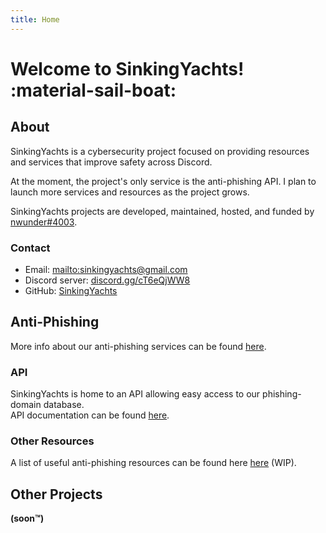 ```yaml
---
title: Home
---
```

# Welcome to SinkingYachts! :material-sail-boat:



## About

SinkingYachts is a cybersecurity project focused on providing resources and services that improve safety across Discord.

At the moment, the project's only service is the anti-phishing API. I plan to launch more services and resources as the
project grows.

SinkingYachts projects are developed, maintained, hosted, and funded by [nwunder#4003](https://nwunder.com).


### Contact

- Email: <mailto:sinkingyachts@gmail.com>
- Discord server: [discord.gg/cT6eQjWW8](https://discord.gg/cT6eQjWW8H)
- GitHub: [SinkingYachts](https://github.com/SinkingYachts)



## Anti-Phishing

More info about our anti-phishing services can be found [here](/projects).


### API

SinkingYachts is home to an API allowing easy access to our phishing-domain database. <br>
API documentation can be found [here](https://api.sinking.yachts/docs).


### Other Resources

A list of useful anti-phishing resources can be found here [here](/resources) (WIP).


## Other Projects

**(soon™)**